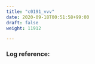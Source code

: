 ```yaml
---
title: "c0191_vvv"
date: 2020-09-18T00:51:58+99:00
draft: false
weight: 11912

---
```


### Log reference: <no value>

```
